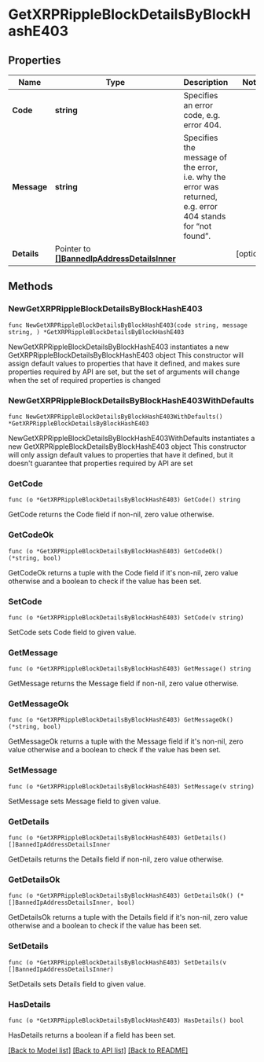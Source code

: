 # GetXRPRippleBlockDetailsByBlockHashE403

## Properties

Name | Type | Description | Notes
------------ | ------------- | ------------- | -------------
**Code** | **string** | Specifies an error code, e.g. error 404. | 
**Message** | **string** | Specifies the message of the error, i.e. why the error was returned, e.g. error 404 stands for “not found”. | 
**Details** | Pointer to [**[]BannedIpAddressDetailsInner**](BannedIpAddressDetailsInner.md) |  | [optional] 

## Methods

### NewGetXRPRippleBlockDetailsByBlockHashE403

`func NewGetXRPRippleBlockDetailsByBlockHashE403(code string, message string, ) *GetXRPRippleBlockDetailsByBlockHashE403`

NewGetXRPRippleBlockDetailsByBlockHashE403 instantiates a new GetXRPRippleBlockDetailsByBlockHashE403 object
This constructor will assign default values to properties that have it defined,
and makes sure properties required by API are set, but the set of arguments
will change when the set of required properties is changed

### NewGetXRPRippleBlockDetailsByBlockHashE403WithDefaults

`func NewGetXRPRippleBlockDetailsByBlockHashE403WithDefaults() *GetXRPRippleBlockDetailsByBlockHashE403`

NewGetXRPRippleBlockDetailsByBlockHashE403WithDefaults instantiates a new GetXRPRippleBlockDetailsByBlockHashE403 object
This constructor will only assign default values to properties that have it defined,
but it doesn't guarantee that properties required by API are set

### GetCode

`func (o *GetXRPRippleBlockDetailsByBlockHashE403) GetCode() string`

GetCode returns the Code field if non-nil, zero value otherwise.

### GetCodeOk

`func (o *GetXRPRippleBlockDetailsByBlockHashE403) GetCodeOk() (*string, bool)`

GetCodeOk returns a tuple with the Code field if it's non-nil, zero value otherwise
and a boolean to check if the value has been set.

### SetCode

`func (o *GetXRPRippleBlockDetailsByBlockHashE403) SetCode(v string)`

SetCode sets Code field to given value.


### GetMessage

`func (o *GetXRPRippleBlockDetailsByBlockHashE403) GetMessage() string`

GetMessage returns the Message field if non-nil, zero value otherwise.

### GetMessageOk

`func (o *GetXRPRippleBlockDetailsByBlockHashE403) GetMessageOk() (*string, bool)`

GetMessageOk returns a tuple with the Message field if it's non-nil, zero value otherwise
and a boolean to check if the value has been set.

### SetMessage

`func (o *GetXRPRippleBlockDetailsByBlockHashE403) SetMessage(v string)`

SetMessage sets Message field to given value.


### GetDetails

`func (o *GetXRPRippleBlockDetailsByBlockHashE403) GetDetails() []BannedIpAddressDetailsInner`

GetDetails returns the Details field if non-nil, zero value otherwise.

### GetDetailsOk

`func (o *GetXRPRippleBlockDetailsByBlockHashE403) GetDetailsOk() (*[]BannedIpAddressDetailsInner, bool)`

GetDetailsOk returns a tuple with the Details field if it's non-nil, zero value otherwise
and a boolean to check if the value has been set.

### SetDetails

`func (o *GetXRPRippleBlockDetailsByBlockHashE403) SetDetails(v []BannedIpAddressDetailsInner)`

SetDetails sets Details field to given value.

### HasDetails

`func (o *GetXRPRippleBlockDetailsByBlockHashE403) HasDetails() bool`

HasDetails returns a boolean if a field has been set.


[[Back to Model list]](../README.md#documentation-for-models) [[Back to API list]](../README.md#documentation-for-api-endpoints) [[Back to README]](../README.md)


